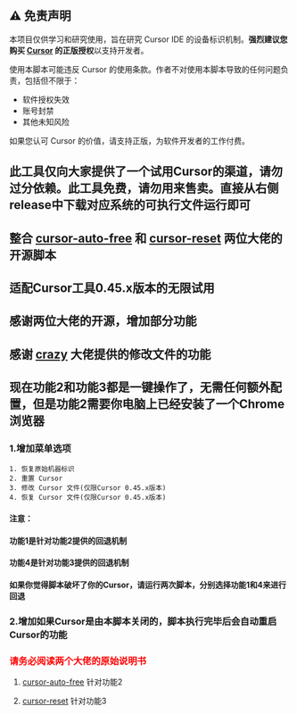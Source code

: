 ## ⚠️ 免责声明

本项目仅供学习和研究使用，旨在研究 Cursor IDE 的设备标识机制。**强烈建议您购买 [Cursor](https://cursor.sh/) 的正版授权**以支持开发者。

使用本脚本可能违反 Cursor 的使用条款。作者不对使用本脚本导致的任何问题负责，包括但不限于：

- 软件授权失效
- 账号封禁
- 其他未知风险

如果您认可 Cursor 的价值，请支持正版，为软件开发者的工作付费。

## 此工具仅向大家提供了一个试用Cursor的渠道，请勿过分依赖。此工具免费，请勿用来售卖。直接从右侧release中下载对应系统的可执行文件运行即可
## 整合 [cursor-auto-free](https://github.com/chengazhen/cursor-auto-free) 和 [cursor-reset](https://github.com/hamflx/cursor-reset) 两位大佬的开源脚本
## 适配Cursor工具0.45.x版本的无限试用
## 感谢两位大佬的开源，增加部分功能
## 感谢 [crazy](https://linux.do/t/topic/404579) 大佬提供的修改文件的功能

## 现在功能2和功能3都是一键操作了，无需任何额外配置，但是功能2需要你电脑上已经安装了一个Chrome浏览器 


### 1.增加菜单选项
    1. 恢复原始机器标识
    2. 重置 Cursor
    3. 修改 Cursor 文件(仅限Cursor 0.45.x版本)
    4. 恢复 Cursor 文件(仅限Cursor 0.45.x版本)
#### 注意： 
#### 功能1是针对功能2提供的回退机制
#### 功能4是针对功能3提供的回退机制
#### 如果你觉得脚本破坏了你的Cursor，请运行两次脚本，分别选择功能1和4来进行回退

### 2.增加如果Cursor是由本脚本关闭的，脚本执行完毕后会自动重启Cursor的功能

### <font color="red">请务必阅读两个大佬的原始说明书</font>
1. [cursor-auto-free](https://cursor-auto-free-doc.vercel.app/) 针对功能2

2. [cursor-reset](https://github.com/hamflx/cursor-reset/blob/main/README.md)  针对功能3

